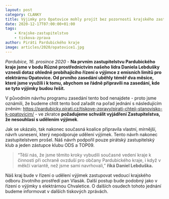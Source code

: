 ```yaml
---
layout: post
category: CLANKY
title: Výjimky pro Opatovice mohly projít bez pozornosti krajského zastupitelstva
date: 2020-12-17T07:00:00+01:00
tags: 
    - Krajske-zastupitelstvo
    - tiskova-zprava
author: Piráti Pardubického kraje
image: articles/2020/opatovice1.jpg
---
```


*Pardubice, 16. prosince 2020* -  **Na prvním zastupitelstvu Pardubického kraje jsme v bodu Různé prostřednictvím našeho lídra Daniela Lebdušky vznesli dotaz ohledně probíhajícího řízení o výjimce z emisních limitů pro elektrárnu Opatovice. Od prvního zasedání uběhly téměř dva měsíce, které jsme využili i k tomu, abychom se řádně připravili na zasedání, kde se tyto výjimky budou řešit.**

V původním návrhu programu zasedání tento bod nenajdete - proto jsme oznámili, že budeme chtít tento bod zařadit na pořad jednání s následujícím zněním: https://pardubicky.pirati.cz/tiskove-zpravy/pirati-chteji-stanovisko-k-opatovicim/ - ve zkratce **požadujeme schválit vyjádření Zastupitelstva, že nesouhlasí s udělením výjimek**. 

Jak se ukázalo, tak nakonec současná koalice připravila vlastní, mírnější, návrh usnesení, který nepodporuje udělení výjimek. Tento návrh nakonec zastupitelstvem prošel. Náš návrh podpořil pouze pirátský zastupitelský klub a jeden zástupce klubu ODS a TOP09.

>“Těší nás, že jsme těmito kroky vybudili současné vedení kraje k činnosti při ochraně ovzduší pro občany Pardubického kraje, i když v měkčí variantě, než jsme sami navrhovali,” 
**říká Daniel Lebduška.**

Náš kraj bude v řízení o udělení výjimek zastupovat vedoucí krajského odboru životního prostředí pan Vlasák. Další postup bude podobný jako v řízení o výjimky s elektrárnou Chvaletice. O dalších osudech tohoto jednání budeme informovat v dalších tiskových zprávách.
